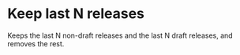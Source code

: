 # Keep last N releases

Keeps the last N non-draft releases and the last N draft releases, and removes the rest.
